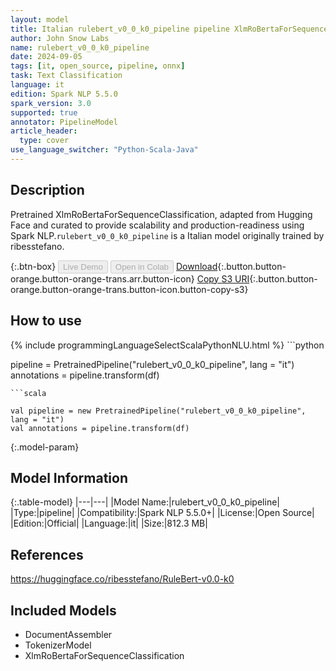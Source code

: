```yaml
---
layout: model
title: Italian rulebert_v0_0_k0_pipeline pipeline XlmRoBertaForSequenceClassification from ribesstefano
author: John Snow Labs
name: rulebert_v0_0_k0_pipeline
date: 2024-09-05
tags: [it, open_source, pipeline, onnx]
task: Text Classification
language: it
edition: Spark NLP 5.5.0
spark_version: 3.0
supported: true
annotator: PipelineModel
article_header:
  type: cover
use_language_switcher: "Python-Scala-Java"
---
```


## Description

Pretrained XlmRoBertaForSequenceClassification, adapted from Hugging Face and curated to provide scalability and production-readiness using Spark NLP.`rulebert_v0_0_k0_pipeline` is a Italian model originally trained by ribesstefano.

{:.btn-box}
<button class="button button-orange" disabled>Live Demo</button>
<button class="button button-orange" disabled>Open in Colab</button>
[Download](https://s3.amazonaws.com/auxdata.johnsnowlabs.com/public/models/rulebert_v0_0_k0_pipeline_it_5.5.0_3.0_1725529517393.zip){:.button.button-orange.button-orange-trans.arr.button-icon}
[Copy S3 URI](s3://auxdata.johnsnowlabs.com/public/models/rulebert_v0_0_k0_pipeline_it_5.5.0_3.0_1725529517393.zip){:.button.button-orange.button-orange-trans.button-icon.button-copy-s3}

## How to use



<div class="tabs-box" markdown="1">
{% include programmingLanguageSelectScalaPythonNLU.html %}
```python

pipeline = PretrainedPipeline("rulebert_v0_0_k0_pipeline", lang = "it")
annotations =  pipeline.transform(df)   

```
```scala

val pipeline = new PretrainedPipeline("rulebert_v0_0_k0_pipeline", lang = "it")
val annotations = pipeline.transform(df)

```
</div>

{:.model-param}
## Model Information

{:.table-model}
|---|---|
|Model Name:|rulebert_v0_0_k0_pipeline|
|Type:|pipeline|
|Compatibility:|Spark NLP 5.5.0+|
|License:|Open Source|
|Edition:|Official|
|Language:|it|
|Size:|812.3 MB|

## References

https://huggingface.co/ribesstefano/RuleBert-v0.0-k0

## Included Models

- DocumentAssembler
- TokenizerModel
- XlmRoBertaForSequenceClassification